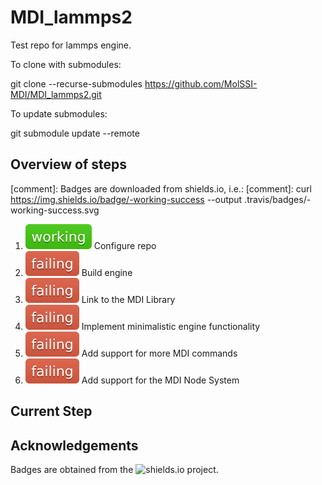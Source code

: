 # MDI_lammps2

Test repo for lammps engine.

To clone with submodules:

git clone --recurse-submodules https://github.com/MolSSI-MDI/MDI_lammps2.git

To update submodules:

git submodule update --remote

## Overview of steps

[comment]: Badges are downloaded from shields.io, i.e.:
[comment]: curl https://img.shields.io/badge/-working-success --output .travis/badges/-working-success.svg

1. ![step1](.travis/badges/-working-success.svg) Configure repo
2. ![step2](.travis/badges/-failing-red.svg) Build engine
3. ![step3](.travis/badges/-failing-red.svg) Link to the MDI Library
4. ![step4](.travis/badges/-failing-red.svg) Implement minimalistic engine functionality
5. ![step5](.travis/badges/-failing-red.svg) Add support for more MDI commands
6. ![step6](.travis/badges/-failing-red.svg) Add support for the MDI Node System

## Current Step

## Acknowledgements

Badges are obtained from the ![shields.io](https://shields.io/) project.